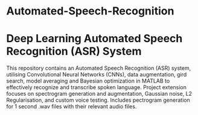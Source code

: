 # Automated-Speech-Recognition

# Deep Learning Automated Speech Recognition (ASR) System
This repository contains an Automated Speech Recognition (ASR) system, utilising Convolutional Neural Networks (CNNs), data augmentation, gird search, model averaging and Bayesian optimization in MATLAB to effectively recognize and transcribe spoken language. Project extension focuses on spectrogram generation and augmentation, Gaussian noise, L2 Regularisation, and custom voice testing.
Includes pectrogram generation for 1 second .wav files with their relevant audio files.
